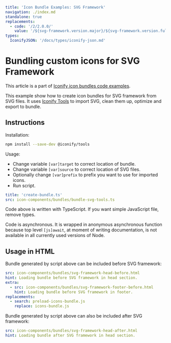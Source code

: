 ```yaml
title: 'Icon Bundle Examples: SVG Framework'
navigation: ./index.md
standalone: true
replacements:
  - code: '/2/2.0.0/'
    value: '/${svg-framework.version.major}/${svg-framework.version.full}/'
types:
  IconifyJSON: '/docs/types/iconify-json.md'
```

# Bundling custom icons for SVG Framework

This article is a part of [Iconify icon bundles code examples](./index.md).

This example show how to create icon bundles for SVG framework from SVG files. It uses [Iconify Tools](/docs/libraries/tools/index.md) to import SVG, clean them up, optimize and export to bundle.

## Instructions

Installation:

```bash
npm install --save-dev @iconify/tools
```

Usage:

- Change variable `[var]target` to correct location of bundle.
- Change variable `[var]source` to correct location of SVG files.
- Optionally change `[var]prefix` to prefix you want to use for imported icons.
- Run script.

```yaml
title: 'create-bundle.ts'
src: icon-components/bundles/bundle-svg-tools.ts
```

Code above is written with TypeScript. If you want simple JavaScript file, remove types.

Code is asynchronous. It is wrapped in anonymous asynchronous function because top level `[js]await`, at moment of writing documentation, is not available in all currently used versions of Node.

## Usage in HTML

Bundle generated by script above can be included before SVG framework:

```yaml
src: icon-components/bundles/svg-framework-head-before.html
hint: Loading bundle before SVG framework in head section.
extra:
  - src: icon-components/bundles/svg-framework-footer-before.html
    hint: Loading bundle before SVG framework in footer.
replacements:
  - search: preload-icons-bundle.js
    replace: icons-bundle.js
```

Bundle generated by script above can also be included after SVG framework:

```yaml
src: icon-components/bundles/svg-framework-head-after.html
hint: Loading bundle after SVG framework in head section.
```
